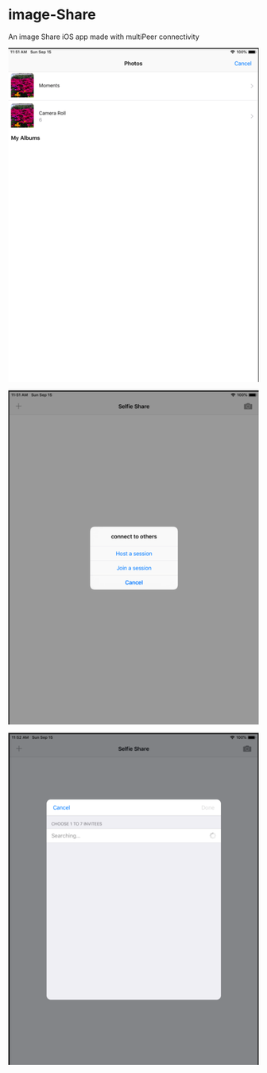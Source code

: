 # image-Share
An image Share iOS app made with multiPeer connectivity

![Screenshot1](https://github.com/AhmedAdel94/image-Share/blob/master/Screenshots/Screen%20Shot%202019-09-15%20at%2011.51.48%20AM.png) 

![Screenshot1](https://github.com/AhmedAdel94/image-Share/blob/master/Screenshots/Screen%20Shot%202019-09-15%20at%2011.51.58%20AM.png) 

![Screenshot1](https://github.com/AhmedAdel94/image-Share/blob/master/Screenshots/Screen%20Shot%202019-09-15%20at%2011.52.17%20AM.png) 
